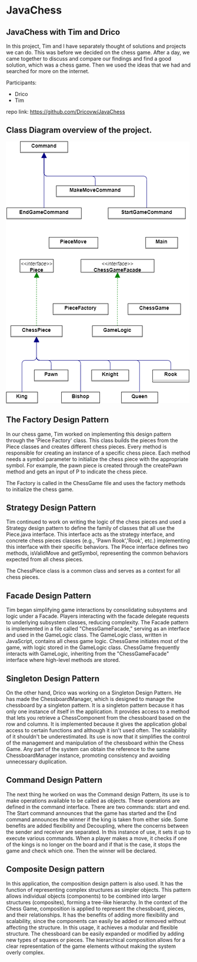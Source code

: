 # JavaChess
## JavaChess with Tim and Drico

In this project, Tim and I have separately thought of solutions and projects we can do. This was before we decided on the chess game. After a day, we came together to discuss and compare our findings and find a good solution, which was a chess game. Then we used the ideas that we had and searched for more on the internet.

Participants:
- Drico
- Tim

repo link: https://github.com/Dricovw/JavaChess

## Class Diagram overview of the project.
![Class Diagram](JavaChess.drawio.png)

## The Factory Design Pattern
In our chess game, Tim worked on implementing this design pattern through the 'Piece Factory' class.
This class builds the pieces from the Piece classes and creates different chess pieces.
Every method is responsible for creating an instance of a specific chess piece.
Each method needs a symbol parameter to initialize the chess piece with the appropriate symbol.
For example, the pawn piece is created through the createPawn method and gets an input of P to indicate the chess piece.

The Factory is called in the ChessGame file and uses the factory methods to initialize the chess game.

## Strategy Design Pattern
Tim continued to work on writing the logic of the chess pieces and used a Strategy design pattern to define the family of classes that all use the Piece.java interface.
This interface acts as the strategy interface, and concrete chess pieces classes (e.g., 'Pawn Rook','Rook', etc.) implementing this interface with their specific behaviors. 
The Piece interface defines two methods, isValidMove and getSymbol, representing the common behaviors expected from all chess pieces.

The ChessPiece class is a common class and serves as a context for all chess pieces.

## Facade Design Pattern
Tim began simplifying game interactions by consolidating subsystems and logic under a Facade. Players interacting with the facade delegate requests to underlying subsystem classes, reducing complexity.
The Facade pattern is implemented in a file called "ChessGameFacade," serving as an interface and used in the GameLogic class. The GameLogic class, written in JavaScript, contains all chess game logic. ChessGame initiates most of the game, with logic stored in the GameLogic class. ChessGame frequently interacts with GameLogic, inheriting from the "ChessGameFacade" interface where high-level methods are stored.

## Singleton Design Pattern
On the other hand, Drico was working on a Singleton Design Pattern.
He has made the ChessboardManager, which is designed to manage the chessboard by a singleton pattern.
It is a singleton pattern because it has only one instance of itself in the application.
It provides access to a method that lets you retrieve a ChessComponent from the chessboard based on the row and columns.
It is implemented because it gives the application global access to certain functions and although it isn't used often.
The scalability of it shouldn't be underestimated. 
Its use is now that it simplifies the control of the management and manipulation of the chessboard within the Chess Game.
Any part of the system can obtain the reference to the same ChessboardManager instance, promoting consistency and avoiding unnecessary duplication.

## Command Design Pattern
The next thing he worked on was the Command design Pattern, its use is to make operations available to be called as objects.
These operations are defined in the command interface.
There are two commands: start and end. The Start command announces that the game has started and the End command announces the winner if the king is taken from either side.
Some benefits are added flexibility and Decoupling, where the concerns between the sender and receiver are separated.
In this instance of use, it sets it up to execute various commands.
When a player makes a move, it checks if one of the kings is no longer on the board and if that is the case, it stops the game and check which one.
Then the winner will be declared.

## Composite Design pattern
In this application, the composition design pattern is also used. 
It has the function of representing complex structures as simpler objects.
This pattern allows individual objects (components) to be combined into larger structures (composites), forming a tree-like hierarchy.
In the context of the Chess Game, composition is applied to represent the chessboard, pieces, and their relationships.
It has the benefits of adding more flexibility and scalability, since the components can easily be added or removed without affecting the structure.
In this usage, it achieves a modular and flexible structure.
The chessboard can be easily expanded or modified by adding new types of squares or pieces.
The hierarchical composition allows for a clear representation of the game elements without making the system overly complex.
